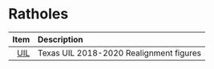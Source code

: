 # Ratholes

Item            | Description
---:            | :---
[UIL](./uil)    | Texas UIL 2018-2020 Realignment figures



